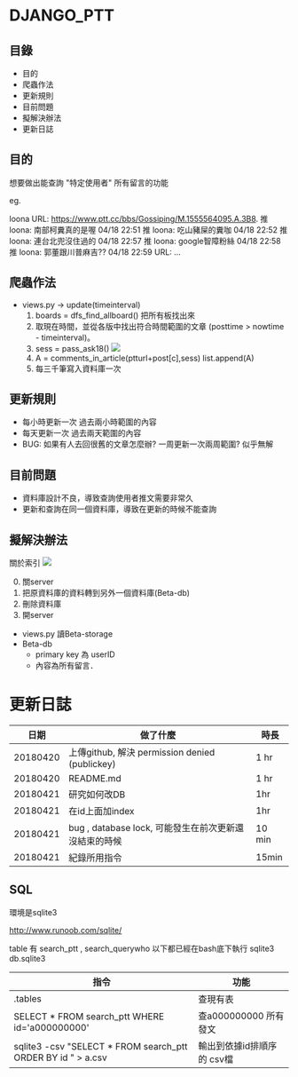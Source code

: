 # DJANGO_PTT

## 目錄

- 目的
- 爬蟲作法
- 更新規則
- 目前問題
- 擬解決辦法
- 更新日誌

## 目的

想要做出能查詢 "特定使用者" 所有留言的功能

eg.

loona
URL: https://www.ptt.cc/bbs/Gossiping/M.1555564095.A.3B8.
推 loona: 南部柯糞真的是喔 04/18 22:51
推 loona: 吃山豬屎的糞咖 04/18 22:52
推 loona: 連台北兜沒住過的 04/18 22:57
推 loona: google智障粉絲 04/18 22:58
推 loona: 郭董跟川普麻吉?? 04/18 22:59
URL: ...

## 爬蟲作法

- views.py -> update(timeinterval)
	1. boards = dfs_find_allboard() 把所有板找出來
	2. 取現在時間，並從各版中找出符合時間範圍的文章 (posttime > nowtime - timeinterval)。
	3. sess = pass_ask18()
	![](https://i.imgur.com/arATj9M.png)
	5. A = comments_in_article(ptturl+post[c],sess) list.append(A)
	6. 每三千筆寫入資料庫一次


## 更新規則

- 每小時更新一次 過去兩小時範圍的內容
- 每天更新一次 過去兩天範圍的內容
- BUG: 如果有人去回很舊的文章怎麼辦? 一周更新一次兩周範圍? 似乎無解

## 目前問題

- 資料庫設計不良，導致查詢使用者推文需要非常久
- 更新和查詢在同一個資料庫，導致在更新的時候不能查詢

## 擬解決辦法

關於索引
![](https://i.imgur.com/fGUmbUB.png)

0. 關server
1. 把原資料庫的資料轉到另外一個資料庫(Beta-db)
2. 刪除資料庫
3. 開server

- views.py 讀Beta-storage
- Beta-db
	- primary key 為 userID
	- 內容為所有留言．


# 更新日誌

| 日期 | 做了什麼 | 時長 |
| -------- | -------- | -------- |
| 20180420 | 上傳github, 解決 permission denied (publickey)   | 1 hr |
| 20180420 | README.md   | 1 hr |
| 20180421 | 研究如何改DB | 1hr |
| 20180421 | 在id上面加index | 1hr |
| 20180421 | bug , database lock, 可能發生在前次更新還沒結束的時候 | 10 min |
| 20180421 | 紀錄所用指令 | 15min |


## SQL


環境是sqlite3

http://www.runoob.com/sqlite/

table 有 search_ptt , search_querywho
以下都已經在bash底下執行 sqlite3 db.sqlite3




| 指令 | 功能 |
| -------- | -------- |
| .tables |查現有表|
| SELECT * FROM search_ptt WHERE id='a000000000' | 查a000000000 所有發文 |
| sqlite3 -csv "SELECT * FROM search_ptt ORDER BY id " > a.csv | 輸出到依據id排順序的 csv檔 |
